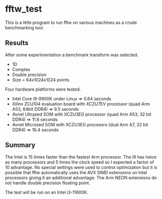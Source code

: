 # fftw_test
This is a little program to run fftw on various machines as a crude benchmarking tool.

## Results
After some experimentation a benchmark transform was selected.
* 1D
* Complex
* Double precision
* Size = 64x1024x1024 points

Four hardware platforms were tested.
* Intel Core i9-9900K under Linux => 0.64 seconds
* Xilinx ZCU104 evaluation board with XCZU7EV processor (quad Arm A53, 64bit DDR4) => 9.5 seconds
* Avnet Ultrazed SOM with XCZU3EG processor (quad Arm A53, 32 bit DDR4) => 11.6 seconds
* Avnet Microzed SOM with XCZU3EG processro (dual Arm A7, 32 bit DDR4) => 16.4 seconds

## Summary
The Intel is 15 times faster than the fastest Arm processor. 
The i9 has twice as many processors and 5 times the clock speed so I expected a factor of 10 advantage. 
No special settings were used to control optimization but it is possible that fftw automatically uses the AVX SIMD extensions on Intel processors giving it an additional advantage. The Arm NEON extensions do not handle double precision floating point.

The test will be run on an Intel i3-11600K.
